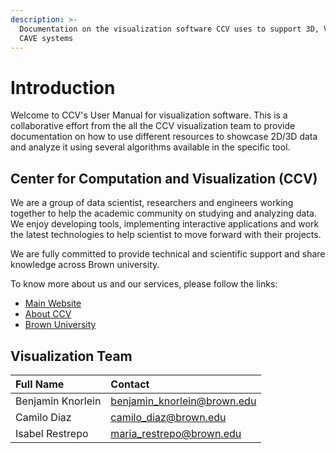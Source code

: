 ```yaml
---
description: >-
  Documentation on the visualization software CCV uses to support 3D, VR and
  CAVE systems
---
```


# Introduction

Welcome to CCV's User Manual for visualization software. This is a collaborative effort from the all the CCV visualization team to provide documentation on how to use different resources to showcase 2D/3D data and analyze it using several algorithms available in the specific tool.

## C**enter for** Computation and Visualization \(CCV\)

We are a group of data scientist, researchers and engineers working together to help the academic community on studying and analyzing data. We enjoy developing tools, implementing interactive applications and work the latest technologies to help scientist to move forward with their projects.

We are fully committed to provide technical and scientific support and share knowledge across Brown university.

To know more about us and our services, please follow the links:

* [Main Website](https://ccv.brown.edu/)
* [About CCV](https://ccv.brown.edu/about/)
* [Brown University](https://www.brown.edu/)

## Visualization Team

| Full Name | Contact |
| :--- | :--- |
| Benjamin Knorlein  | [benjamin\_knorlein@brown.edu](mailto:benjamin_knorlein@brown.edu) |
| Camilo Diaz | [camilo\_diaz@brown.edu](mailto:camilo_diaz@brown.edu) |
| Isabel Restrepo | [maria\_restrepo@brown.edu](mailto:maria_restrepo@brown.edu) |

   

    

## 







### 





